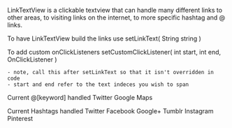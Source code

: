 LinkTextView is a clickable textview that can handle many different links to other areas, to visiting links on the internet, to more specific hashtag and @ links.

To have LinkTextView build the links use
	setLinkText( String string )

To add custom onClickListeners
	setCustomClickListener( int start, int end, OnClickListener )

	- note, call this after setLinkText so that it isn't overridden in code
	- start and end refer to the text indeces you wish to span

Current @[keyword] handled
	Twitter
	Google Maps

Current Hashtags handled
	Twitter
	Facebook
	Google+
	Tumblr
	Instagram
	Pinterest


